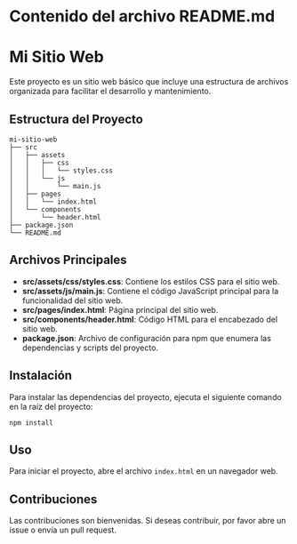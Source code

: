 # Contenido del archivo README.md

# Mi Sitio Web

Este proyecto es un sitio web básico que incluye una estructura de archivos organizada para facilitar el desarrollo y mantenimiento.

## Estructura del Proyecto

```
mi-sitio-web
├── src
│   ├── assets
│   │   ├── css
│   │   │   └── styles.css
│   │   └── js
│   │       └── main.js
│   ├── pages
│   │   └── index.html
│   └── components
│       └── header.html
├── package.json
└── README.md
```

## Archivos Principales

- **src/assets/css/styles.css**: Contiene los estilos CSS para el sitio web.
- **src/assets/js/main.js**: Contiene el código JavaScript principal para la funcionalidad del sitio web.
- **src/pages/index.html**: Página principal del sitio web.
- **src/components/header.html**: Código HTML para el encabezado del sitio web.
- **package.json**: Archivo de configuración para npm que enumera las dependencias y scripts del proyecto.

## Instalación

Para instalar las dependencias del proyecto, ejecuta el siguiente comando en la raíz del proyecto:

```
npm install
```

## Uso

Para iniciar el proyecto, abre el archivo `index.html` en un navegador web.

## Contribuciones

Las contribuciones son bienvenidas. Si deseas contribuir, por favor abre un issue o envía un pull request.